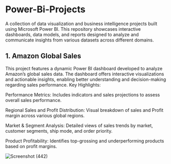 # Power-Bi-Projects
A collection of data visualization and business intelligence projects built using Microsoft Power BI. This repository showcases interactive dashboards, data models, and reports designed to analyze and communicate insights from various datasets across different domains.
## 1. Amazon Global Sales
This project features a dynamic Power BI dashboard developed to analyze Amazon’s global sales data. The dashboard offers interactive visualizations and actionable insights, enabling better understanding and decision-making regarding sales performance.
Key Highlights:

  Performance Metrics: Includes indicators and sales projections to assess overall sales performance.

  Regional Sales and Profit Distribution: Visual breakdown of sales and Profit margin across various global regions.

  Market & Segment Analysis: Detailed views of sales trends by market, customer segments, ship mode, and order priority.

  Product Profitability: Identifies top-grossing and underperforming products based on profit margins.

![Screenshot (442)](https://github.com/user-attachments/assets/b6fca166-84fb-407c-9227-8dd19ec02f11)
